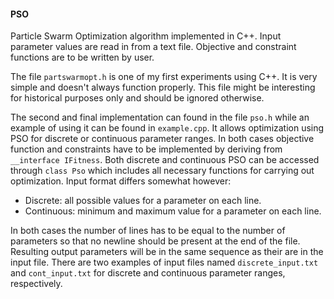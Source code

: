 #### PSO
Particle Swarm Optimization algorithm implemented in C++. Input parameter values are read in from a text file. Objective and constraint functions are to be written by user.

The file `partswarmopt.h` is one of my first experiments using C++. It is very simple and doesn't always function properly. This file might be interesting for historical purposes only and should be ignored otherwise.

The second and final implementation can found in the file `pso.h` while an example of using it can be found in `example.cpp`. It allows optimization using PSO for discrete or continuous parameter ranges. In both cases objective function and constraints have to be implemented by deriving from `__interface IFitness`. Both discrete and continuous PSO can be accessed through `class Pso` which includes all necessary functions for carrying out optimization. Input format differs somewhat however:

* Discrete: all possible values for a parameter on each line.
* Continuous: minimum and maximum value for a parameter on each line.
 
In both cases the number of lines has to be equal to the number of parameters so that no newline should be present at the end of the file. Resulting output parameters will be in the same sequence as their are in the input file. There are two examples of input files named `discrete_input.txt` and `cont_input.txt` for discrete and continuous parameter ranges, respectively. 
